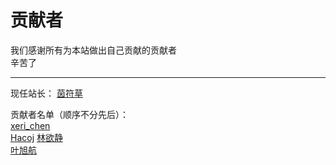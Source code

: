 # 贡献者

我们感谢所有为本站做出自己贡献的贡献者  
辛苦了  

---
现任站长：
[茵符草](茵符草.md)

贡献者名单（顺序不分先后）：  
[xeri_chen](xeri_chen.md)  
[Hacoj](Hacoj.md)
[林欲静](林欲静.md)  
[叶旭航](叶旭航.md)  
